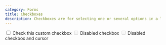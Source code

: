 ```yaml
---
category: Forms
title: Checkboxes
description: Checkboxes are for selecting one or several options in a list, while radios are for selecting one option from many. A checkbox or radio with the `disabled` attribute will be styled appropriately. To have the label for the checkbox or radio also display a <strong>not-allowed</strong> cursor when the user hovers over the label, add the `disabled` class to your radio, `form-check-inline`, `.checkbox`, `.form-check-inline`, `.custom-control`, or `fieldset`.
---
```

  <label class="custom-control custom-checkbox">
    <input type="checkbox" class="custom-control-input">
    <span class="custom-control-label">Check this custom checkbox</span>
  </label>
  <label class="custom-control custom-checkbox">
      <input type="checkbox" class="custom-control-input" disabled>
      <span class="custom-control-label">Disabled checkbox</span>
    </label>
  <label class="custom-control custom-checkbox disabled">
    <input type="checkbox" class="custom-control-input" disabled>
    <span class="custom-control-label">Disabled checkbox and cursor</span>
  </label>
